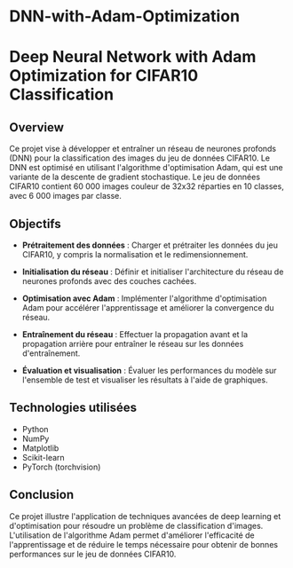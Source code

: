 # DNN-with-Adam-Optimization
# Deep Neural Network with Adam Optimization for CIFAR10 Classification

## Overview

Ce projet vise à développer et entraîner un réseau de neurones profonds (DNN) pour la classification des images du jeu de données CIFAR10. Le DNN est optimisé en utilisant l'algorithme d'optimisation Adam, qui est une variante de la descente de gradient stochastique. Le jeu de données CIFAR10 contient 60 000 images couleur de 32x32 réparties en 10 classes, avec 6 000 images par classe.

## Objectifs

- **Prétraitement des données** : Charger et prétraiter les données du jeu CIFAR10, y compris la normalisation et le redimensionnement.
  
- **Initialisation du réseau** : Définir et initialiser l'architecture du réseau de neurones profonds avec des couches cachées.

- **Optimisation avec Adam** : Implémenter l'algorithme d'optimisation Adam pour accélérer l'apprentissage et améliorer la convergence du réseau.

- **Entraînement du réseau** : Effectuer la propagation avant et la propagation arrière pour entraîner le réseau sur les données d'entraînement.

- **Évaluation et visualisation** : Évaluer les performances du modèle sur l'ensemble de test et visualiser les résultats à l'aide de graphiques.

## Technologies utilisées

- Python
- NumPy
- Matplotlib
- Scikit-learn
- PyTorch (torchvision)

## Conclusion

Ce projet illustre l'application de techniques avancées de deep learning et d'optimisation pour résoudre un problème de classification d'images. L'utilisation de l'algorithme Adam permet d'améliorer l'efficacité de l'apprentissage et de réduire le temps nécessaire pour obtenir de bonnes performances sur le jeu de données CIFAR10.
